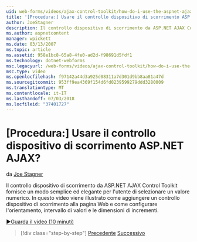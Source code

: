 ```yaml
---
uid: web-forms/videos/ajax-control-toolkit/how-do-i-use-the-aspnet-ajax-slider-control
title: '[Procedura:] Usare il controllo dispositivo di scorrimento ASP.NET AJAX? | Microsoft Docs'
author: JoeStagner
description: Il controllo dispositivo di scorrimento da ASP.NET AJAX Control Toolkit fornisce un modo semplice ed elegante per l'utente di selezionare un valore numerico. Questo video si dimostra come Active Directory...
ms.author: aspnetcontent
manager: wpickett
ms.date: 03/13/2007
ms.topic: article
ms.assetid: 958e1bc8-65a8-4fe0-ad2d-f98691d5fdf1
ms.technology: dotnet-webforms
msc.legacyurl: /web-forms/videos/ajax-control-toolkit/how-do-i-use-the-aspnet-ajax-slider-control
msc.type: video
ms.openlocfilehash: f97142a44d3a925d08311a7d301d9bb8aa81a47d
ms.sourcegitcommit: 953ff9ea4369f154d6fd0239599279ddd3280009
ms.translationtype: MT
ms.contentlocale: it-IT
ms.lasthandoff: 07/03/2018
ms.locfileid: "37401727"
---
```

<a name="how-do-i-use-the-aspnet-ajax-slider-control"></a>[Procedura:] Usare il controllo dispositivo di scorrimento ASP.NET AJAX?
====================
da [Joe Stagner](https://github.com/JoeStagner)

Il controllo dispositivo di scorrimento da ASP.NET AJAX Control Toolkit fornisce un modo semplice ed elegante per l'utente di selezionare un valore numerico. In questo video viene illustrato come aggiungere un controllo dispositivo di scorrimento alla pagina Web e come configurare l'orientamento, intervallo di valori e le dimensioni di incrementi.

[&#9654;Guarda il video (10 minuti)](https://channel9.msdn.com/Blogs/ASP-NET-Site-Videos/how-do-i-use-the-aspnet-ajax-slider-control)

> [!div class="step-by-step"]
> [Precedente](how-do-i-use-the-aspnet-ajax-confirmbutton-extender.md)
> [Successivo](how-do-i-use-the-aspnet-ajax-autocomplete-control.md)
